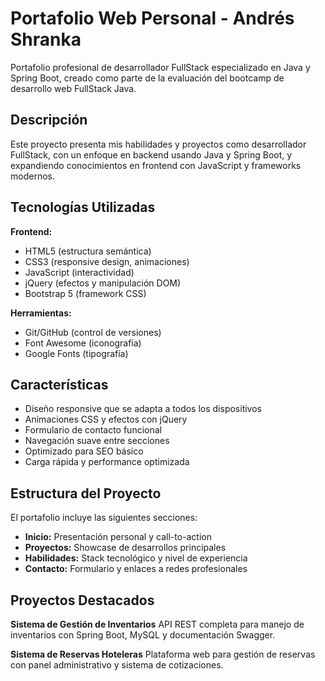 # Portafolio Web Personal - Andrés Shranka

Portafolio profesional de desarrollador FullStack especializado en Java y Spring Boot, creado como parte de la evaluación del bootcamp de desarrollo web FullStack Java.

## Descripción

Este proyecto presenta mis habilidades y proyectos como desarrollador FullStack, con un enfoque en backend usando Java y Spring Boot, y expandiendo conocimientos en frontend con JavaScript y frameworks modernos.

## Tecnologías Utilizadas

**Frontend:**
- HTML5 (estructura semántica)
- CSS3 (responsive design, animaciones)
- JavaScript (interactividad)
- jQuery (efectos y manipulación DOM)
- Bootstrap 5 (framework CSS)

**Herramientas:**
- Git/GitHub (control de versiones)
- Font Awesome (iconografía)
- Google Fonts (tipografía)

## Características

- Diseño responsive que se adapta a todos los dispositivos
- Animaciones CSS y efectos con jQuery
- Formulario de contacto funcional
- Navegación suave entre secciones
- Optimizado para SEO básico
- Carga rápida y performance optimizada

## Estructura del Proyecto

El portafolio incluye las siguientes secciones:

- **Inicio:** Presentación personal y call-to-action
- **Proyectos:** Showcase de desarrollos principales
- **Habilidades:** Stack tecnológico y nivel de experiencia
- **Contacto:** Formulario y enlaces a redes profesionales

## Proyectos Destacados

**Sistema de Gestión de Inventarios**
API REST completa para manejo de inventarios con Spring Boot, MySQL y documentación Swagger.

**Sistema de Reservas Hoteleras**
Plataforma web para gestión de reservas con panel administrativo y sistema de cotizaciones.
